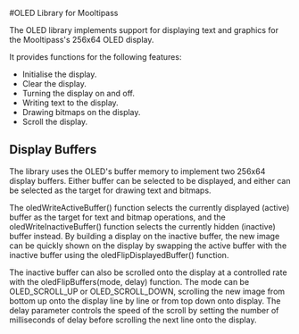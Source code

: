 #OLED Library for Mooltipass

The OLED library implements support for displaying text and graphics for the Mooltipass's 256x64 OLED display.

It provides functions for the following features:
- Initialise the display.
- Clear the display.
- Turning the display on and off.
- Writing text to the display.
- Drawing bitmaps on the display.
- Scroll the display.

## Display Buffers

The library uses the OLED's buffer memory to implement two 256x64 display buffers.  Either buffer can be selected to be displayed, and either can be selected as the target for drawing text and bitmaps.

The oledWriteActiveBuffer() function selects the currently displayed (active) buffer as the target for text and bitmap operations, and the oledWriteInactiveBuffer() function selects the currently hidden (inactive) buffer instead.  By building a display on the inactive buffer, the new image can be quickly shown on the display by swapping the active buffer with the inactive buffer using the oledFlipDisplayedBuffer() function.  

The inactive buffer can also be scrolled onto the display at a controlled rate with the oledFlipBuffers(mode, delay) function. The mode can be OLED_SCROLL_UP or OLED_SCROLL_DOWN, scrolling the new image from bottom up onto the display line by line or from top down onto display.  The delay parameter controls the speed of the scroll by setting the number of milliseconds of delay before scrolling the next line onto the display.

